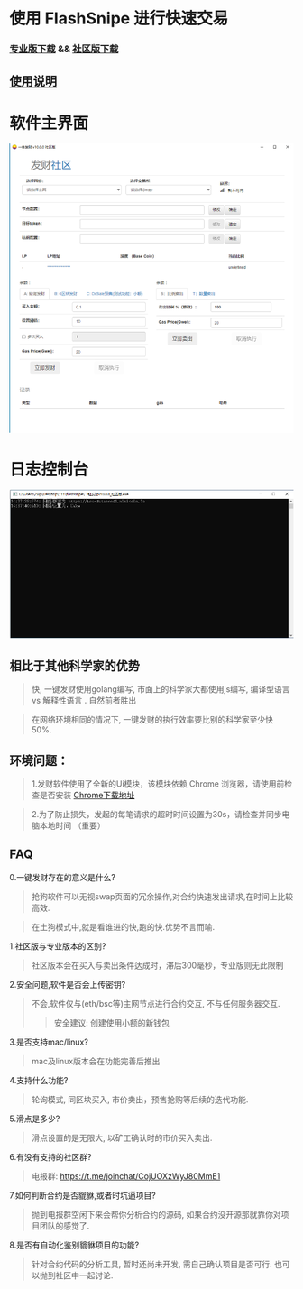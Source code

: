 # 使用 FlashSnipe 进行快速交易


###  [专业版下载](https://github.com/lvjianzwp/flashsnipe/archive/refs/tags/v10.0.3_.zip)   &&   [社区版下载](https://github.com/lvjianzwp/flashsnipe/archive/refs/tags/v10.0.3_.zip)
## [使用说明](https://github.com/lvjianzwp/flashTrading/blob/main/%E4%BD%BF%E7%94%A8%E8%AF%B4%E6%98%8E.md)


# 软件主界面
![main](./img/1.png)

# 日志控制台
![main](./img/2.png)


## 相比于其他科学家的优势
> 快, 一键发财使用golang编写, 市面上的科学家大都使用js编写, 编译型语言 vs 解释性语言 . 自然前者胜出

>  在网络环境相同的情况下, 一键发财的执行效率要比别的科学家至少快 50%.

## 环境问题： 
> 1.发财软件使用了全新的Ui模块，该模块依赖 Chrome 浏览器，请使用前检查是否安装   [Chrome下载地址](https://www.google.cn/chrome/)

> 2.为了防止损失，发起的每笔请求的超时时间设置为30s，请检查并同步电脑本地时间 （重要）


## FAQ
0.一键发财存在的意义是什么?
> 抢狗软件可以无视swap页面的冗余操作,对合约快速发出请求,在时间上比较高效.

> 在土狗模式中,就是看谁进的快,跑的快.优势不言而喻.

1.社区版与专业版本的区别?
> 社区版本会在买入与卖出条件达成时，滞后300毫秒，专业版则无此限制

2.安全问题,软件是否会上传密钥?
> 不会,软件仅与(eth/bsc等)主网节点进行合约交互, 不与任何服务器交互.
> > 安全建议: 创建使用小额的新钱包

3.是否支持mac/linux?
> mac及linux版本会在功能完善后推出

4.支持什么功能?
> 轮询模式, 同区块买入, 市价卖出，预售抢购等后续的迭代功能.


5.滑点是多少?
> 滑点设置的是无限大, 以矿工确认时的市价买入卖出.

6.有没有支持的社区群?
> 电报群: https://t.me/joinchat/CojUOXzWyJ80MmE1

7.如何判断合约是否貔貅,或者时坑逼项目?
> 抛到电报群空闲下来会帮你分析合约的源码, 如果合约没开源那就靠你对项目团队的感觉了.

8.是否有自动化鉴别貔貅项目的功能?
> 针对合约代码的分析工具, 暂时还尚未开发, 需自己确认项目是否可行. 也可以抛到社区中一起讨论. 
